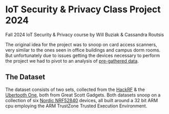 # IoT Security & Privacy Class Project 2024

Fall 2024 IoT Security & Privacy course by Will Buziak & Cassandra Routsis

The original idea for the project was to snoop on card access scanners, very similar to the ones seen in office buildings and campus dorm rooms. But unfortunately due to issues getting the devices necessary to perform the project we had to pivot to an analysis of [pre-gathered data](https://github.com/juliankaroliny/InSecTT_BLE_Channel_Sniff_Dataset).

## The Dataset

The dataset consists of two sets, collected from the [HackRF](https://greatscottgadgets.com/hackrf/one/) & the [Ubertooth One](https://greatscottgadgets.com/ubertoothone/), both from Great Scott Gadgets. Both datasets snoop on a collection of six [Nordic NRF52840](https://www.nordicsemi.com/Products/nRF52840) devices, all built around a 32 bit ARM cpu employing the ARM TrustZone Trusted Execution Environment.
